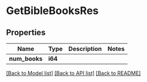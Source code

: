 # GetBibleBooksRes

## Properties

Name | Type | Description | Notes
------------ | ------------- | ------------- | -------------
**num_books** | **i64** |  | 

[[Back to Model list]](../README.md#documentation-for-models) [[Back to API list]](../README.md#documentation-for-api-endpoints) [[Back to README]](../README.md)


